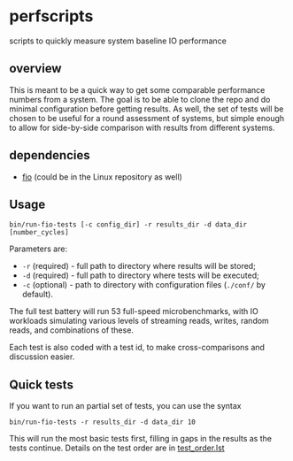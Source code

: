 perfscripts
===========

scripts to quickly measure system baseline IO performance

overview
--------

This is meant to be a quick way to get some comparable performance numbers from a
system. The goal is to be able to clone the repo and do minimal configuration before
getting results. As well, the set of tests will be chosen to be useful for a round
assessment of systems, but simple enough to allow for side-by-side comparison with results
from different systems.

dependencies
------------

- [fio](https://github.com/axboe/fio) (could be in the Linux repository as well)

Usage
----

    bin/run-fio-tests [-c config_dir] -r results_dir -d data_dir [number_cycles]

Parameters are:

- `-r` (required) - full path to directory where results will be stored;
- `-d` (required) - full path to directory where tests will be executed;
- `-c` (optional) - path to directory with configuration files (`./conf/` by default).


The full test battery will run 53 full-speed microbenchmarks, with IO workloads simulating
various levels of streaming reads, writes, random reads, and combinations of these.

Each test is also coded with a test id, to make cross-comparisons and discussion easier.

Quick tests
-----------

If you want to run an partial set of tests, you can use the syntax

    bin/run-fio-tests -r results_dir -d data_dir 10

This will run the most basic tests first, filling in gaps in the results as the tests continue.
Details on the test order are in [test_order.lst](conf/test_order.lst)

